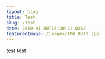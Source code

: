```yaml
---
layout: blog
title: Test
slug: /test
date: 2019-01-30T16:30:22.026Z
featuredImage: /images/IMG_0315.jpg
---
```

test test
